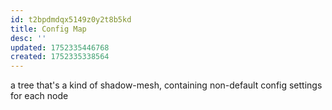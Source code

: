 ```yaml
---
id: t2bpdmdqx5149z0y2t8b5kd
title: Config Map
desc: ''
updated: 1752335446768
created: 1752335338564
---
```


a tree that's a kind of shadow-mesh, containing non-default config settings for each node